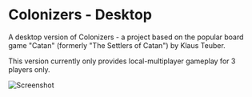 # Colonizers - Desktop

<!-- [![Build Status](https://travis-ci.org/colonizers/colonizers-desktop.svg?branch=master)](https://travis-ci.org/colonizers/colonizers-desktop)
[![Dependency Status](https://david-dm.org/colonizers/colonizers-desktop.svg)](https://david-dm.org/colonizers/colonizers-desktop)
[![devDependency Status](https://david-dm.org/colonizers/colonizers-desktop/dev-status.svg)](https://david-dm.org/colonizers/colonizers-desktop#info=devDependencies)
[![Code Climate](https://codeclimate.com/github/colonizers/colonizers-desktop/badges/gpa.svg)](https://codeclimate.com/github/colonizers/colonizers-desktop) -->

A desktop version of Colonizers - a project based on the popular board game "Catan" (formerly "The Settlers of Catan") by Klaus Teuber.

This version currently only provides local-multiplayer gameplay for 3 players only.

![Screenshot](http://i.imgur.com/D3JtUim.png)

<!-- ## Download

Download precompiled binaries of Colonizers for Linux and Mac  [here](https://github.com/colonizers/colonizers-desktop/releases/latest).

## Development version

Run the following commands to clone the repository, and run the development version of Colonizers.

```
git clone https://github.com/colonizers/colonizers-desktop.git
cd colonizers-desktop
npm install
npm start
``` -->
